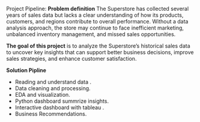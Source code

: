 Project Pipeline:
**Problem definition**
The Superstore has collected several years of sales data but lacks a clear
understanding of how its products, customers, and regions contribute to overall
performance.
Without a data analysis approach, the store may continue to face inefficient
marketing, unbalanced inventory management, and missed sales opportunities.


**The goal of this project**
is to analyze the Superstore’s historical sales data to
uncover key insights that can support better business decisions, improve sales
strategies, and enhance customer satisfaction.

**Solution Pipline**
* Reading and understand data .
* Data cleaning and processing.
* EDA and visualization.
* Python dashboard summrize insights.
* Interactive dashboard with tableau .
* Business Recommendations.

  
